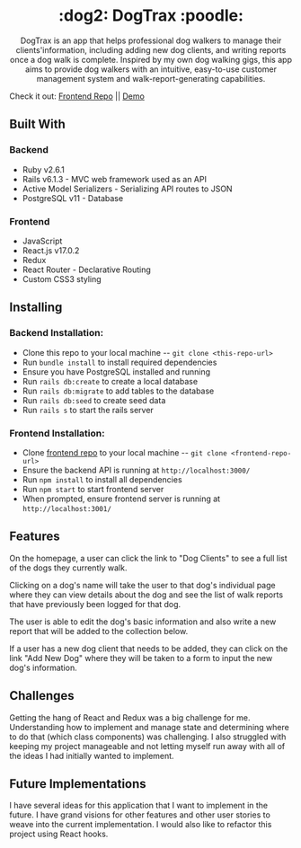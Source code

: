 <h1 align="center">:dog2:  DogTrax  :poodle:</h1>

<p align="center">DogTrax is an app that helps professional dog walkers to manage their clients'information, including adding new dog clients, and writing reports once a dog walk is complete. Inspired by my own dog walking gigs, this app aims to provide dog walkers with an intuitive, easy-to-use customer management system and walk-report-generating capabilities.</p>

Check it out:  [Frontend Repo](https://github.com/ejgann/dogtrax-frontend) ||  [Demo](https://www.youtube.com/watch?v=xfgP-6XFiCY)

## Built With

### Backend  
* Ruby v2.6.1
* Rails v6.1.3 - MVC web framework used as an API
* Active Model Serializers - Serializing API routes to JSON
* PostgreSQL v11 - Database

### Frontend  
* JavaScript
* React.js v17.0.2
* Redux
* React Router - Declarative Routing
* Custom CSS3 styling

## Installing

### Backend Installation:
* Clone this repo to your local machine -- `git clone <this-repo-url>`
* Run `bundle install` to install required dependencies
* Ensure you have PostgreSQL installed and running
* Run `rails db:create` to create a local database
* Run `rails db:migrate` to add tables to the database
* Run `rails db:seed` to create seed data
* Run `rails s` to start the rails server

### Frontend Installation:
* Clone [frontend repo](https://github.com/ejgann/dogtrax-frontend) to your local machine -- `git clone <frontend-repo-url>`
* Ensure the backend API is running at `http://localhost:3000/`
* Run `npm install` to install all dependencies
* Run `npm start` to start frontend server
* When prompted, ensure frontend server is running at `http://localhost:3001/`

## Features
On the homepage, a user can click the link to "Dog Clients" to see a full list of the dogs they currently walk.

Clicking on a dog's name will take the user to that dog's individual page where they can view details about the dog and see the list of walk reports that have previously been logged for that dog. 

The user is able to edit the dog's basic information and also write a new report that will be added to the collection below.

If a user has a new dog client that needs to be added, they can click on the link "Add New Dog" where they will be taken to a form to input the new dog's information.

## Challenges
Getting the hang of React and Redux was a big challenge for me. Understanding how to implement and manage state and determining where to do that (which class components) was challenging. I also struggled with keeping my project manageable and not letting myself run away with all of the ideas I had initially wanted to implement.

## Future Implementations
I have several ideas for this application that I want to implement in the future. I have grand visions for other features and other user stories to weave into the current implementation. I would also like to refactor this project using React hooks.
